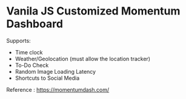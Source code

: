 # Vanila JS Customized Momentum Dashboard

Supports:
  - Time clock
  - Weather/Geolocation (must allow the location tracker)
  - To-Do Check
  - Random Image Loading Latency
  - Shortcuts to Social Media
  
Reference : https://momentumdash.com/
